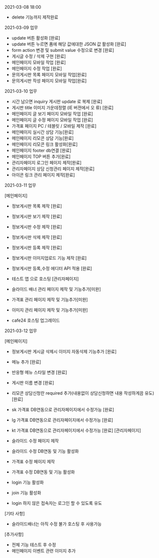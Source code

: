 2021-03-08 18:00

- delete 기능까지 제작완료

2021-03-09 업무

- update 버튼 활성화 [완료]
- update 버튼 누르면 폼에 해당 값에대한 JSON 값 활성화 [완료]
- form action 변경 및 submit value 수정으로 변경 [완료]
- 게시글 수정 / 삭제 구현 [완료]
- 메인페이지 모바일 작업 [완료]
- 메인페이지 수정 작업 [완료]
- 문의게시판 목록 페이지 모바일 작업[완료]
- 문의게시판 작성 페이지 모바일 작업[완료]

2021-03-10 업무

- 시간 남으면 inquiry 게시판 update 로 복제 [완료]
- 게시판 title 이미지 가운데정렬 (IE 버젼에서 오 류) [완료]
- 메인페이지 글 보기 페이지 모바일 작업 [완료]
- 메인페이지 글 수정 페이지 모바일 작업 [완료]
- 가격표 페이지 PC / 테블릿 / 모바일 제작 [완료]
- 메인페이지 실시간 상담 기능[완료]
- 메인페이지 리모콘 상담 기능[완료]
- 메인페이지 리모콘 링크 활성화[완료]
- 메인페이지 footer db연결 [완료]
- 메인페이지 TOP 버튼 추가[완료]
- 관리자페이지 로그인 페이지 제작[완료]
- 관리자페이지 상담 신청관리 페이지 제작[완료]
- 아이콘 링크 관리 페이지 제작[완료]

2021-03-11 업무

[메인페이지]

- 정보게시판 목록 제작 [완료]
- 정보게시판 보기 제작 [완료]
- 정보게시판 수정 제작 [완료]
- 정보게시판 삭제 제작 [완료]
- 정보게시판 등록 제작 [완료]
- 정보게시판 이미지업로드 기능 제작 [완료]
- 정보게시판 등록,수정 에디터 API 적용 [완료]
- 테스트 앱 으로 호스팅
  [관리자페이지]

- 슬라이드 배너 관리 페이지 제작 및 기능추가[미완]
- 가격표 관리 페이지 제작 및 기능추가[미완]
- 이미지 관리 페이지 제작 및 기능추가[미완]
- cafe24 호스팅 업그레이드

2021-03-12 업무

[메인페이지]

- 정보게시판 게시글 삭제시 이미지 자동삭제 기능추가 [완료]
- 메뉴 추가 [완료]
- 반응형 메뉴 스타일 변경 [완료]
- 게시판 이름 변경 [완료]
- 리모콘 상담신청란 required 추가(내용없이 상담신청하면 내용 작성하게끔 유도) [완료]
- sk 가격표 DB연동으로 관리자페이지에서 수정가능 [완료]
- lg 가격표 DB연동으로 관리자페이지에서 수정가능 [완료]
- kt 가격표 DB연동으로 관리자페이지에서 수정가능 [완료]
  [관리자페이지]

- 슬라이드 수정 페이지 제작
- 슬라이드 수정 DB연동 및 기능 활성화
- 가격표 수정 페이지 제작
- 가격표 수정 DB연동 및 기능 활성화
- login 기능 활성화
- join 기능 활성화
- login 하지 않은 접속자는 로그인 할 수 있도록 유도

[기타 사항]

- 슬라이드배너는 아직 수정 불가 호스팅 후 사용가능

[추가사항]

- 전체 기능 테스트 후 수정
- 메인페이지 이벤트 관련 이미지 추가
